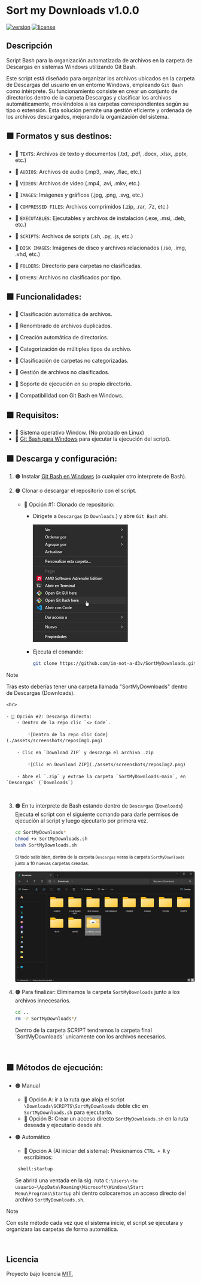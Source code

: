 #  Sort my Downloads v1.0.0

[![version](https://img.shields.io/badge/version-2.0.0-orange?style=for-the-badge&logo=white&labelColor=1c1c1c)](#)
[![license](https://img.shields.io/badge/license-mit-orange?style=for-the-badge&logo=white&labelColor=1c1c1c)](#)

## Descripción
Script Bash para la organización automatizada de archivos en la carpeta de Descargas en sistemas Windows utilizando Git Bash.

Este script está diseñado para organizar los archivos ubicados en la carpeta de Descargas del usuario en un entorno Windows, empleando `Git Bash` como intérprete. Su funcionamiento consiste en crear un conjunto de directorios dentro de la carpeta Descargas y clasificar los archivos automáticamente, moviéndolos a las carpetas correspondientes según su tipo o extensión. Esta solución permite una gestión eficiente y ordenada de los archivos descargados, mejorando la organización del sistema.


## 🟧 Formatos y sus destinos:

- 🔸 `TEXTS`: Archivos de texto y documentos (.txt, .pdf, .docx, .xlsx, .pptx, etc.)
  
- 🔸 `AUDIOS`: Archivos de audio (.mp3, .wav, .flac, etc.)
  
- 🔸 `VIDEOS`: Archivos de video (.mp4, .avi, .mkv, etc.)
  
- 🔸 `IMAGES`: Imágenes y gráficos (.jpg, .png, .svg, etc.)
  
- 🔸 `COMPRESSED FILES`: Archivos comprimidos (.zip, .rar, .7z, etc.)
  
- 🔸 `EXECUTABLES`: Ejecutables y archivos de instalación (.exe, .msi, .deb, etc.)
  
- 🔸 `SCRIPTS`: Archivos de scripts (.sh, .py, .js, etc.)
  
- 🔸 `DISK IMAGES`: Imágenes de disco y archivos relacionados (.iso, .img, .vhd, etc.)
  
- 🔸 `FOLDERS`: Directorio para carpetas no clasificadas.
  
- 🔸 `OTHERS`: Archivos no clasificados por tipo.

## 🟧 Funcionalidades:
- 🔸 Clasificación automática de archivos.
    
- 🔸 Renombrado de archivos duplicados.

- 🔸 Creación automática de directorios.

- 🔸 Categorización de múltiples tipos de archivo.

- 🔸 Clasificación de carpetas no categorizadas.

- 🔸 Gestión de archivos no clasificados.

- 🔸 Soporte de ejecución en su propio directorio.

- 🔸 Compatibilidad con Git Bash en Windows.

## 🟧 Requisitos:
- 🔸 Sistema operativo Window. (No probado en Linux)
- 🔸 <a href="https://git-scm.com/downloads/win">Git Bash para Windows</a> para ejecutar la ejecución del script).

## 🟧 Descarga y configuración:

1. 🟠 Instalar <a href="https://git-scm.com/downloads/win">Git Bash en Windows</a> (o cualquier otro interprete de Bash).

2. 🟠 Clonar o descargar el repositorio con el script.
   - 🔸 Opción #1: Clonado de repositorio:
      - Dirígete a `Descargas` (o `Downloads`.) y abre `Git Bash` ahi.
  
        ![Abrir Git dentro de Descargas/Downloads](./assets/screenshots/reposImg0.png)

      - Ejecuta el comando:
         ```bash
        git clone https://github.com/im-not-a-d3v/SortMyDownloads.git
         ```
        
> [!NOTE]
> Tras esto deberías tener una carpeta llamada "SortMyDownloads" dentro de Descargas (Downloads).

    <br>

    - 🔸 Opción #2: Descarga directa:
        - Dentro de la repo clic `<> Code`.

            ![Dentro de la repo clic Code](./assets/screenshots/reposImg1.png)
        
        - Clic en `Download ZIP` y descarga el archivo .zip

            ![Clic en Download ZIP](./assets/screenshots/reposImg2.png)

        - Abre el `.zip` y extrae la carpeta `SortMyDownloads-main`, en `Descargas` (`Downloads`)
 
 <br>

3. 🟠 En tu interprete de Bash estando dentro de `Descargas` (`Downloads`) Ejecuta el script con el siguiente comando para darle permisos de ejecución al script y luego ejecutarlo por primera vez.
   ```bash
   cd SortMyDownloads*
   chmod +x SortMyDownloads.sh
   bash SortMyDownloads.sh
   ``` 

   <small> Si todo salio bien, dentro de la carpeta `Descargas` veras la carpeta `SortMyDownloads` junto a 10 nuevas carpetas creadas. </small>

     ![carpeta 'Descargas ordenada'](./assets/screenshots/reposImg3.png)

4. 🟠 Para finalizar: Eliminamos la carpeta `SortMyDownloads` junto a los archivos innecesarios.
   ```bash
   cd ..
   rm -r SortMyDownloads*/
   ``` 
    <p> Dentro de la carpeta SCRIPT tendremos la carpeta final `SortMyDownloads` unicamente con los archivos necesarios.</p>

<br>

## 🟧 Métodos de ejecución:

- 🟠 Manual
  - 🔸 Opción A:
    ir a la ruta que aloja el script `\Downloads\SCRIPTS\SortMyDownloads` doble clic en `SortMyDownloads.sh` para ejecutarlo.
  - 🔸 Opción B: Crear un acceso directo `SortMyDownloads.sh` en la ruta deseada y ejecutarlo desde ahi.

- 🟠 Automático
    - 🔸 Opción A (Al iniciar del sistema): Presionamos `CTRL + R` y escribimos:

   ```cmd
    shell:startup
   ```
    Se abrirá una ventada en la sig. ruta `C:\Users\~tu usuario~\AppData\Roaming\Microsoft\Windows\Start Menu\Programs\Startup` ahi dentro colocaremos un acceso directo del archivo `SortMyDownloads.sh`.

> [!NOTE]  
> Con este método cada vez que el sistema inicie, el script se ejecutara y organizara las carpetas de forma automática.

<br>

<!-- ## 🟧 Activar y desactivar iconos personalizados (Opcional):

Si quieres aplicar los iconos personalizados, ejecuta el script `iconConfig.sh` que se encuentra dentro de `Descargas/SCRIPTS/SortMyDownloads`.

   ```bash
¿Deseas activar o desactivar los íconos personalizados de las carpetas?

1. Activar "Icons Pack #1".
2. Activar "Icons Pack #2".
0. Desactivar íconos.

Selecciona una opción:
   ``` -->

  

## Licencia
Proyecto bajo licencia [MIT.](LICENSE)